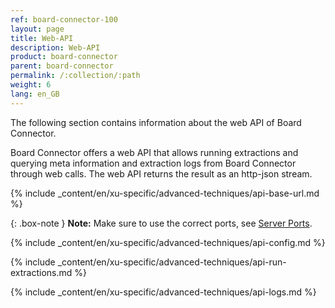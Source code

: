 ```yaml
---
ref: board-connector-100
layout: page
title: Web-API
description: Web-API
product: board-connector
parent: board-connector
permalink: /:collection/:path
weight: 6
lang: en_GB
---
```


The following section contains information about the web API of Board Connector.

Board Connector offers a web API that allows running extractions and querying meta information and extraction logs from Board Connector through web calls.
The web API returns the result as an http-json stream.

{% include _content/en/xu-specific/advanced-techniques/api-base-url.md %}

{: .box-note } 
**Note:** Make sure to use the correct ports, see [Server Ports](./server/ports).

{% include _content/en/xu-specific/advanced-techniques/api-config.md %}

{% include _content/en/xu-specific/advanced-techniques/api-run-extractions.md %}

{% include _content/en/xu-specific/advanced-techniques/api-logs.md %}
